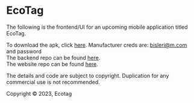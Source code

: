 # EcoTag

The following is the frontend/UI for an upcoming mobile application titled EcoTag.

To download the apk, click [here](https://storage.googleapis.com/www.ecotag.dev/assets/ecotag.apk). Manufacturer creds are: bisleri@m.com and password<br>
The backend repo can be found [here](https://github.com/TheNova22/ecotag-backend). <br>
The website repo can be found [here](https://github.com/Prash2002/ecotag_website). <br>


The details and code are subject to copyright. Duplication for any commercial use is not recommended.

Copyright © 2023, Ecotag
